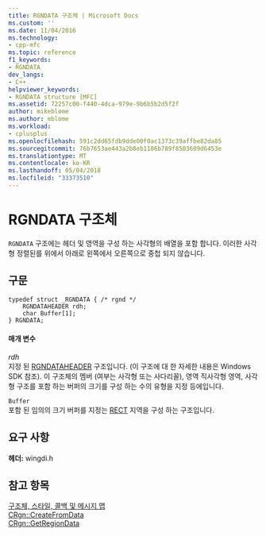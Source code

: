 ```yaml
---
title: RGNDATA 구조체 | Microsoft Docs
ms.custom: ''
ms.date: 11/04/2016
ms.technology:
- cpp-mfc
ms.topic: reference
f1_keywords:
- RGNDATA
dev_langs:
- C++
helpviewer_keywords:
- RGNDATA structure [MFC]
ms.assetid: 72257c00-f440-4dca-979e-9b6b5b2d5f2f
author: mikeblome
ms.author: mblome
ms.workload:
- cplusplus
ms.openlocfilehash: 591c2dd65fdb9dde00f0ac1373c39affbe82da85
ms.sourcegitcommit: 76b7653ae443a2b8eb1186b789f8503609d6453e
ms.translationtype: MT
ms.contentlocale: ko-KR
ms.lasthandoff: 05/04/2018
ms.locfileid: "33373510"
---
```

# <a name="rgndata-structure"></a>RGNDATA 구조체
`RGNDATA` 구조에는 헤더 및 영역을 구성 하는 사각형의 배열을 포함 합니다. 이러한 사각형 정렬된를 위에서 아래로 왼쪽에서 오른쪽으로 중첩 되지 않습니다.  
  
## <a name="syntax"></a>구문  
  
```  
typedef struct _RGNDATA { /* rgnd */  
    RGNDATAHEADER rdh;  
    char Buffer[1];  
} RGNDATA;  
```  
  
#### <a name="parameters"></a>매개 변수  
 *rdh*  
 지정 된 [RGNDATAHEADER](http://msdn.microsoft.com/library/windows/desktop/dd162941) 구조입니다. (이 구조에 대 한 자세한 내용은 Windows SDK 참조). 이 구조체의 멤버 (여부는 사각형 또는 사다리꼴), 영역 직사각형 영역, 사각형 구조를 포함 하는 버퍼의 크기를 구성 하는 수의 유형을 지정 등에입니다.  
  
 `Buffer`  
 포함 된 임의의 크기 버퍼를 지정는 [RECT](../../mfc/reference/rect-structure1.md) 지역을 구성 하는 구조입니다.  
  
## <a name="requirements"></a>요구 사항  
 **헤더:** wingdi.h  
  
## <a name="see-also"></a>참고 항목  
 [구조체, 스타일, 콜백 및 메시지 맵](../../mfc/reference/structures-styles-callbacks-and-message-maps.md)   
 [CRgn::CreateFromData](../../mfc/reference/crgn-class.md#createfromdata)   
 [CRgn::GetRegionData](../../mfc/reference/crgn-class.md#getregiondata)

